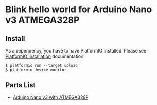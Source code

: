 # Blink hello world for Arduino Nano v3 ATMEGA328P

## Install

As a dependency, you have to have PlatformIO installed. Please see [PlatformIO installation] documentation.

```
$ platformio run --target upload
$ platformio device monitor
```

## Parts List

* [Arduino Nano v3 with ATMEGA328P]

[PlatformIO installation]: http://docs.platformio.org/en/latest/installation.html
[Arduino Nano v3 with ATMEGA328P]: https://www.aliexpress.com/snapshot/0.html?spm=a2g0s.9042647.0.0.57f04c4deOqsZx&orderId=100848359295850&productId=32729710918


